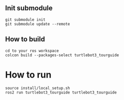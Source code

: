 ## Init submodule

```
git submodule init
git submodule update --remote
```

## How to build

```
cd to your ros workspace
colcon build --packages-select turtlebot3_tourguide
```

# How to run

```
source install/local_setup.sh
ros2 run turtlebot3_tourguide turtlebot3_tourguide
```